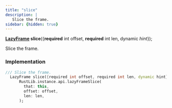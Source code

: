 ```yaml
---
title: "slice"
description: |
   Slice the frame.
sidebar: {hidden: true}
---
```

<span class="dart-code"><strong>[LazyFrame] slice</strong>({<span class="nobr"><strong>required</strong> int offset</span>, <span class="nobr"><strong>required</strong> int len</span>, <span class="nobr">dynamic <i>hint</i></span>});</span>

 Slice the frame.
### Implementation
```dart
/// Slice the frame.
  LazyFrame slice({required int offset, required int len, dynamic hint}) =>
      RustLib.instance.api.lazyFrameSlice(
        that: this,
        offset: offset,
        len: len,
      );
```

[LazyFrame]: /reference/classes/lazyframe
[dynamic]: #